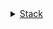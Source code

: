 <details>
<summary><a href="https://github.com/vipul79321/CP_Codes/tree/main/stack">Stack</a></summary>

+ <a href="https://github.com/vipul79321/CP_Codes/blob/main/stack/design-and-implementation.md">Design and Implementation</a>
  + <a href="https://github.com/vipul79321/CP_Codes/blob/main/stack/design-and-implementation.md#implement-queue-using-stacks">Implement Queue using Stacks</a>
  + <a href="https://github.com/vipul79321/CP_Codes/blob/main/stack/design-and-implementation.md#implement-stacks-using-queues">Implement Stacks using Queues</a>
  + <a href="https://github.com/vipul79321/CP_Codes/blob/main/stack/design-and-implementation.md#design-a-stack-that-supports-getmin-in-o1-time-and-o1-extra-space">Design a stack that supports getMin() in O(1) time and O(1) extra space</a>
  + <a href="https://github.com/vipul79321/CP_Codes/blob/main/stack/design-and-implementation.md#always-think-about-linked-list-implementation-of-stack-too-for-solving-problem">Problems on Linked List Implementation of Stack</a>
  + <a href="https://github.com/vipul79321/CP_Codes/blob/main/stack/design-and-implementation.md#how-to-efficiently-implement-k-stacks-in-a-single-array">How to efficiently implement k stacks in a single array?</a>

+ <a href="https://github.com/vipul79321/CP_Codes/blob/main/stack/operation-on-stacks.md">Operation or Problems on Stack</a>
  + <a href="https://github.com/vipul79321/CP_Codes/blob/main/stack/operation-on-stacks.md#reverse-a-stack-using-recursion">Reverse a stack using recursion</a>
  + <a href="https://github.com/vipul79321/CP_Codes/blob/main/stack/operation-on-stacks.md#sort-a-stack-only-using-recursion">Sort a stack only using recursion</a>
  + <a href="https://github.com/vipul79321/CP_Codes/blob/main/stack/operation-on-stacks.md#sort-a-stack-using-a-temporary-stack--sort-an-array-using-stack--worst-case---on2--based-on-idea-of-insertion-sort">Sort a stack using a temporary stack | Sort an array using stack | Worst Case - O(n^2) | Based on idea of insertion sort</a>
  + <a href="https://github.com/vipul79321/CP_Codes/blob/main/stack/operation-on-stacks.md#reverse-a-stack-without-using-extra-space-in-on">Reverse a stack without using extra space in O(n) | Trick - Linked List Implementation of stack</a>
  + <a href="https://github.com/vipul79321/CP_Codes/blob/main/stack/operation-on-stacks.md#check-if-we-can-convert-one-queue-into-another-queue-using-stack--check-if-array-is-stack-sortable">Check if we can convert one queue into another queue using stack | Check if array is stack sortable</a>
  + <a href="https://github.com/vipul79321/CP_Codes/blob/main/stack/operation-on-stacks.md#tower-of-hanoi">Tower of Hanoi Recursive and Iterative</a>
  + <a href="https://github.com/vipul79321/CP_Codes/blob/main/stack/operation-on-stacks.md#remove-brackets-from-given-algebraic-expression">Remove brackets from given algebraic expression containing +, -, (, )</a>
  + <a href="https://github.com/vipul79321/CP_Codes/blob/main/stack/operation-on-stacks.md#range-queries-for-longest-balanced-bracket-subsequences">Range Queries for Longest Balanced Bracket Subsequences</a>
  + <a href="https://github.com/vipul79321/CP_Codes/blob/main/stack/operation-on-stacks.md#find-maximum-of-minimums-for-all-window-size-for-a-given-array">Find maximum of minimums for all window size for a given array</a>
  + <a href="https://www.techiedelight.com/next-greater-element/">Next Greater Element</a>

+ <a href="https://github.com/vipul79321/CP_Codes/blob/main/stack/expressions.md">Expression Conversion and Evaluation</a>
  + <a href="https://github.com/vipul79321/CP_Codes/blob/main/stack/expressions.md#why-postfix-representation-of-expression-is-better-than-infix--link">Why postfix representation of expression is better than infix</a>
  + <a href="https://github.com/vipul79321/CP_Codes/blob/main/stack/expressions.md#precedence-order-of-operators">Precedence Order of Operators</a>
  + <a href="https://github.com/vipul79321/CP_Codes/blob/main/stack/expressions.md#infix-to-postfix-conversion">Infix to Postfix conversion</a>
  + <a href="https://github.com/vipul79321/CP_Codes/blob/main/stack/expressions.md#postfix-to-infix-conversion">Postfix to Infix Conversion</a>
  + <a href="https://github.com/vipul79321/CP_Codes/blob/main/stack/expressions.md#infix-to-prefix-conversion">Infix to Prefix Conversion</a>
  + <a href="https://github.com/vipul79321/CP_Codes/blob/main/stack/expressions.md#prefix-to-infix-conversion">Prefix to Infix Conversion</a>
  + <a href="https://github.com/vipul79321/CP_Codes/blob/main/stack/expressions.md#prefix-to-postfix-conversion">Prefix to Postfix Conversion</a>
  + <a href="https://github.com/vipul79321/CP_Codes/blob/main/stack/expressions.md#postfix-to-prefix-conversion">Postfix to Prefix conversion</a>
  + <a href="https://github.com/vipul79321/CP_Codes/blob/main/stack/expressions.md#notes">Postfix Expression Evaluation</a>
  + <a href="https://github.com/vipul79321/CP_Codes/blob/main/stack/expressions.md#notes">Infix Expression Evaluation</a>
  
</details>
